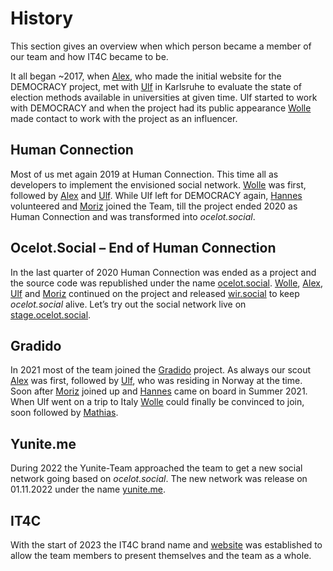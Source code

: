 # History

This section gives an overview when which person became a member of our team and how IT4C became to be.

It all began ~2017, when [Alex](people/alexander-friedland.md), who made the initial website for the DEMOCRACY project, met with [Ulf](people/ulf-gebhardt.md) in Karlsruhe to <!-- textlint-disable write-good-->evaluate<!-- textlint-enable write-good --> the state of election methods available in universities at given time. Ulf started to work with DEMOCRACY and when the project had its public appearance [Wolle](people/wolfgang-huss.md) made contact to work with the project as an influencer.

## Human Connection

Most of us met again 2019 at Human Connection. This time all as developers to <!-- textlint-disable write-good-->implement<!-- textlint-enable write-good --> the envisioned social network. [Wolle](people/wolfgang-huss.md) was first, followed by [Alex](people/alexander-friedland.md) and [Ulf](people/ulf-gebhardt.md). While Ulf left for DEMOCRACY again, [Hannes](people/hannes-heine.html) volunteered and [Moriz](people/moriz-wahl.html) joined the Team, till the project ended 2020 as Human Connection and was transformed into *ocelot.social*.

## Ocelot.Social – End of Human Connection

In the last quarter of 2020 Human Connection was ended as a project and the source code was republished under the name [ocelot.social](https://ocelot.social). [Wolle](people/wolfgang-huss.md), [Alex](people/alexander-friedland.md), [Ulf](people/ulf-gebhardt.md) and [Moriz](people/moriz-wahl.html) continued on the project and released [wir.social](https://wir.social) to keep *ocelot.social* alive.
Let’s try out the social network live on [stage.ocelot.social](https://stage.ocelot.social).

## Gradido

In 2021 most of the team joined the [Gradido](https://github.com/gradido/gradido) project. As always our scout [Alex](people/alexander-friedland.md) was first, followed by [Ulf](people/ulf-gebhardt.md), who was residing in Norway at the time. Soon after [Moriz](people/moriz-wahl.html) joined up and [Hannes](people/hannes-heine.html) came on board in Summer 2021.
When Ulf went on a trip to Italy [Wolle](people/wolfgang-huss.md) could <!-- textlint-disable write-good-->finally<!-- textlint-enable write-good --> be convinced to join, soon followed by [Mathias](people/mathias-lenz.md).

## Yunite.me

During 2022 the Yunite-Team approached the team to get a new social network going based on *ocelot.social*. The new network was release on 01.11.2022 under the name [yunite.me](https://yunite.me).

## IT4C

With the start of 2023 the IT4C brand name and [website](https://www.it4c.dev) was established to allow the team members to present themselves and the team as a whole.
